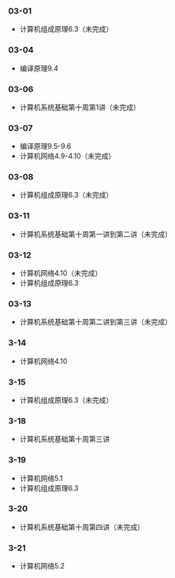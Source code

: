### 03-01
* 计算机组成原理6.3（未完成）
### 03-04
* 编译原理9.4
### 03-06
* 计算机系统基础第十周第1讲（未完成）
### 03-07
* 编译原理9.5-9.6
* 计算机网络4.9-4.10（未完成）
### 03-08
* 计算机组成原理6.3（未完成）
### 03-11
* 计算机系统基础第十周第一讲到第二讲（未完成）
### 03-12
* 计算机网络4.10（未完成）
* 计算机组成原理6.3
### 03-13
* 计算机系统基础第十周第二讲到第三讲（未完成）
### 3-14
* 计算机网络4.10
### 3-15
* 计算机组成原理6.3（未完成）
### 3-18
* 计算机系统基础第十周第三讲
### 3-19
* 计算机网络5.1
* 计算机组成原理6.3
### 3-20
* 计算机系统基础第十周第四讲（未完成）
### 3-21
* 计算机网络5.2